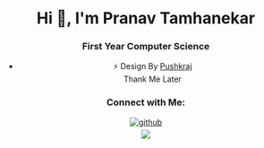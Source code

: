 <div align="center">
<h1>Hi 👋, I'm Pranav Tamhanekar</h1>
<h3 >First Year Computer Science</h3>

- ⚡ Design By [Pushkraj](https://github.com/PushkraJ99) <br> Thank Me Later 

<h3>Connect with Me:</h3>
<a href="https://github.com/Pranav-Tamhanekar " target="_blank">
<img src=https://img.shields.io/badge/github-%2324292e.svg?&style=for-the-badge&logo=github&logoColor=white alt=github style="margin-bottom: 5px;" />
</a>
<br>
<img src="https://komarev.com/ghpvc/?username=Pranav-Tamhanekar&&style=flat-square" align="center" />
</div>  
